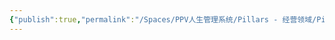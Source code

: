 ```yaml
---
{"publish":true,"permalink":"/Spaces/PPV人生管理系统/Pillars - 经营领域/Pillars - 人生经营领域/运动/增肌减脂计划/力量训练动作库/绳索下压（臂屈伸）.md","created":"2025-07-07T18:43:25.643+08:00","modified":"2025-07-09T00:22:52.399+08:00","published":"2025-07-09T00:22:52.399+08:00","cssclasses":""}
---
```


